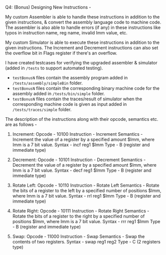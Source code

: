 
Q4: (Bonus) Designing New Instructions -

My custom Assembler is able to handle these instructions in addition to the given instructions, & convert the assembly language code to machine code. The assembler is also 
able to handle errors (if any) in these instructions like typos in instruction name, reg name, invalid Imm value, etc.

My custom Simulator is able to execute these instructions in addition to the given instructions. The Increment and Decrement instructions can also set the overflow bit in
Flags register if there's an overflow.

I have created testcases for verifying the upgraded assembler & simulator (added in `/tests` to support automated testing).
- `testBonusN` files contain the assembly program added in `/tests/assembly/simpleBin` folder.
- `testBonusN` files contain the corresponding binary machine code for the assembly added in `/tests/bin/simple` folder.
- `testBonusN` files contain the traces/result of simulator when the corresponding machine code is given as input added in `/tests/traces/simple` folder.

The description of the instructions along with their opcode, semantics etc. are as follows -

1. Increment: 
Opcode - 10100
Instruction - Increment
Semantics - Increment the value of a register by a specified amount $Imm, where Imm is a 
7 bit value.
Syntax - incf reg1 $Imm
Type - B (register and immediate type)

2. Decrement:
Opcode - 10101
Instruction - Decrement
Semantics - Decrement the value of a register by a specified amount $Imm, where Imm is a 
7 bit value.
Syntax - decf reg1 $Imm
Type - B (register and immediate type)

3. Rotate Left: 
Opcode - 10110
Instruction - Rotate Left
Semantics - Rotate the bits of a register to the left by a specified number of positions 
$Imm, where Imm is a 7 bit value.
Syntax - rrl reg1 $Imm
Type - B (register and immediate type)

4. Rotate Right: 
Opcode - 10111
Instruction - Rotate Right
Semantics - Rotate the bits of a register to the right by a specified number of positions 
$Imm, where Imm is a 7 bit value.
Syntax - rrr reg1 $Imm
Type - B (register and immediate type)

5. Swap: 
Opcode - 11000
Instruction - Swap
Semantics - Swap the contents of two registers.
Syntax - swap reg1 reg2
Type - C (2 registers type)

